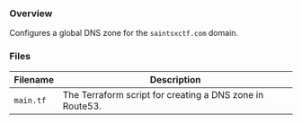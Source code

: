 ### Overview

Configures a global DNS zone for the `saintsxctf.com` domain.

### Files

| Filename             | Description                                                                                  |
|----------------------|----------------------------------------------------------------------------------------------|
| `main.tf`            | The Terraform script for creating a DNS zone in Route53.                                     |